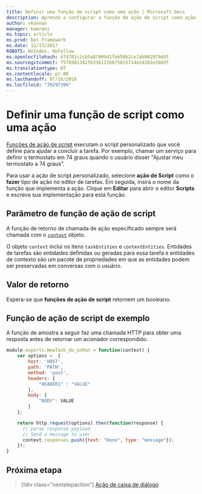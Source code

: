 ```yaml
---
title: Definir uma função de script como uma ação | Microsoft Docs
description: Aprenda a configurar a função de ação de script como ação Do.
author: vkannan
manager: kamrani
ms.topic: article
ms.prod: bot-framework
ms.date: 12/13/2017
ROBOTS: NoIndex, NoFollow
ms.openlocfilehash: 674781c2cb5a8700941feb59b2ce7ab902979d4f
ms.sourcegitcommit: f576981342fb3361216675815714e24281e20ddf
ms.translationtype: HT
ms.contentlocale: pt-BR
ms.lasthandoff: 07/18/2018
ms.locfileid: "39297396"
---
```

# <a name="define-a-script-function-as-a-do-action"></a>Definir uma função de script como uma ação

[Funções de ação de script](conversation-designer-context-object.md#script-callback-functions) executam o script personalizado que você define para ajudar a concluir a tarefa. Por exemplo, chamar um serviço para definir o termostato em 74 graus quando o usuário disser "Ajustar meu termostato a 74 graus". 

Para usar a ação de script personalizado, selecione **ação de Script** como o **fazer** tipo de ação no editor de tarefas. Em seguida, insira o nome da função que implementa a ação. Clique em **Editar** para abrir o editor **Scripts** e escreva sua implementação para esta função. 

## <a name="script-action-function-parameter"></a>Parâmetro de função de ação de script

A função de retorno de chamada de ação especificado sempre será chamada com o [`context`](conversation-designer-context-object.md) objeto.

O objeto `context` inclui os itens `taskEntities` e `contextEntities`. Entidades de tarefas são entidades definidas ou geradas para essa tarefa e entidades de contexto são um pacote de propriedades em que as entidades podem ser preservadas em conversas com o usuário.

## <a name="return-value"></a>Valor de retorno
Espera-se que **funções de ação de script** retornem um booleano.

## <a name="sample-script-action-function"></a>Função de ação de script de exemplo
A função de amostra a seguir faz uma chamada HTTP para obter uma resposta antes de retornar um acionador correspondido.

```javascript
module.exports.NewTask_do_onRun = function(context) {
    var options =  {
        host: 'HOST',
        path: 'PATH',
        method: 'post',
        headers: {
            "HEADER1" : "VALUE"
        }, 
        body: {
            "BODY": VALUE
        }
    };

    return http.request(options).then(function(response) {
      // parse response payload
      // Send a message to user
      context.responses.push({text: "Done", type: "message"});
    });
} 
```

## <a name="next-step"></a>Próxima etapa
> [!div class="nextstepaction"]
> [Ação de caixa de diálogo](conversation-designer-dialogues.md)
